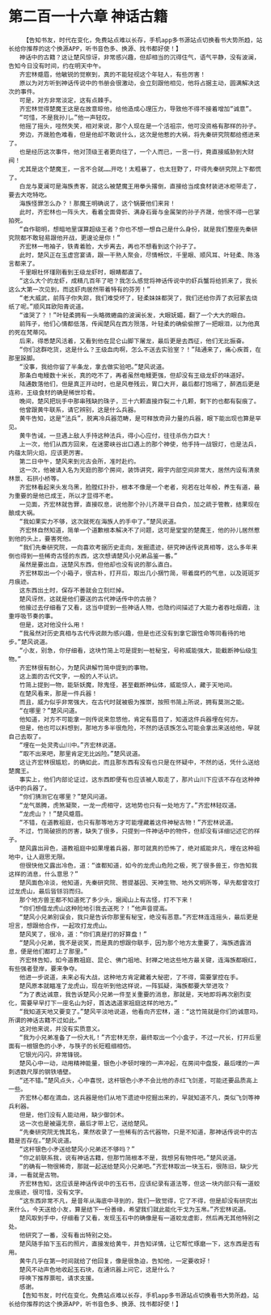 # 第二百一十六章 神话古籍
        【告知书友，时代在变化，免费站点难以长存，手机app多书源站点切换看书大势所趋，站长给你推荐的这个换源APP，听书音色多、换源、找书都好使！】
       神话中的古籍？这让楚风惊讶，非常感兴趣，但却相当的沉得住气，语气平静，没有波澜，告知今日没有时间，约在明天中午。
       齐宏林蹙眉，他敏锐的觉察到，真的不能轻视这个年轻人，有些厉害！
       原以为对方听到神话传说中的书册会很激动，会立刻跟他相见，他将占据主动，圆满解决这次的事件。
       可是，对方非常淡定，这有点棘手。
       齐宏林觉得楚魔王这是在故意晾他，给他造成心理压力，导致他不得不接着增加“诚意”。
       “可惜，不是我孙儿。”他一声轻叹。
       他摇了摇头，哑然失笑，相对来说，那个人现在是一个活祖宗，他可没资格有那样的孙子。
       旁边，齐晟脸色难看，但是他却不敢说什么，这次是他惹的大祸，将先秦研究院都给搭进来了。
       也是经历这次事件，他对顶级王者更向往了，一个人而已，一言一行，竟直接威胁到大财阀！
       尤其是这个楚魔王，一言不合就……开吃！太粗暴了，也太狂野了，吓得先秦研究院上下都慌了。
       白龙与夏澜可是海族贵客，就这么被楚魔王用拳头撂倒，直接给当成食材装进冰柜带走了，要去大吃特吃。
       海族怪罪怎么办？！那魔王明确说了，这个锅要他们来背！
       此时，齐宏林也一阵头大，看着全面骨折、满身石膏与金属架的孙子齐晟，他恨不得一巴掌拍死。
       “自作聪明，想暗地里谋算超级王者？你也不想一想自己是什么身份，就是我们整座先秦研究院都不敢轻易跟他开战，更遑论是你！”
       齐宏林一甩袖子，铁青着脸，大步离去，再也不想看到这个孙子了。
       此时，楚风正在玉虚宫宴请，跟一干熟人聚会，尽情畅饮，千里眼、顺风耳、叶轻柔、陈洛言都来了。
       千里眼杜怀瑾刚看到王级龙虾时，眼睛都直了。
       “这么大个的龙虾，成精几百年了吧？我怎么感觉将神话传说中的虾兵蟹将给抓来了，我长这么大第一次见到，而这虾肉居然带着特有的芬芳！”
       “老大威武，前阵子你失踪，我们难受坏了，轻柔妹妹都哭了，我们还给你弄了衣冠冢去烧纸了呢。”顺风耳欧阳青说道。
       “谁哭了？！”叶轻柔拥有一头略微蜷曲的波澜长发，大眼妩媚，翻了一个大大的眼白。
       前阵子，他们心情都低落，传闻楚风在西方殒落，叶轻柔的确偷偷擦了一把眼泪，以为他真的死在梵蒂冈。
       后来，得悉楚风活着，又看到他在昆仑山脚下屠龙，最后更是去西征，他们无比振奋。
       “你们这群吃货，这是什么？王级血肉啊，怎么不送去实验室？！”陆通来了，痛心疾首，在那里跺脚。
       “没事，我给你留了半条龙，拿去做实验吧。”楚风说道。
       那条白电鳗数十米长，真的吃不了，再者虽然电鳗更强，但却没有王级龙虾的味道好。
       陆通数落他们，但是真正开动时，也是风卷残云，胃口大开，最后都打饱嗝了，醉酒后更是连称，王级食材的确是稀世珍肴。
       晚间，楚风把玩手中那串残缺的珠子，三十六颗直接炸裂二十几颗，剩下的也都有裂痕了。
       他曾跟黄牛联系，请它辨别，这是什么兵器。
       黄牛告知，这是“法兵”，脱离冷兵器范畴，是可释放奇异力量的兵器，眼下能出现也算是罕见。
       黄牛告诫，一旦遇上敌人手持这种法兵，得小心应付，往往杀伤力巨大！
       上一次，他们从西方回来，在迷雾峡谷出口遇上的那个神使，他手持一战银灯，也是法兵，内蕴太阴火焰，应该更厉害。
       第二日中午，楚风来到元古会所，准时赴约。
       这一次，他被请入名为天庭的那个房间，装饰讲究，殿宇内部空间非常大，居然内设有清泉林景、石拱小桥等。
       齐宏林看起来头发乌黑，脸膛红扑扑，根本不像是一个老者，宛若在壮年般，养生有道，最为重要的是他已成王，所以才显得不老。
       一见面，齐宏林就告罪，直接叹息，说他那个孙儿齐晟平日自负，加之疏于管教，结果现在酿成大祸。
       “我如果实力不够，这次就死在海族人的手中了。”楚风说道。
       齐宏林自然知道，简单一个道歉根本解决不了问题，这可是堂堂的楚魔王，他的孙儿居然惹到他的头上，要害死他。
       “我们先秦研究院，一向喜欢考据历史走向，发掘遗迹，研究神话传说真相等，这么多年来倒也得到一些稀奇古怪的东西，这次想请楚风小兄弟品鉴一番。”
       虽然是要出血，送楚风东西，但他却也没有说的那么直白。
       齐宏林取出一个小箱子，很古朴，打开后，取出几小捆竹简，带着腐朽的气息，以及斑斑岁月痕迹。
       这东西出土时，保存不善就会立刻烂掉。
       楚风讶然，这就是他们要送的古代神话传中的古册？
       他接过去仔细看了又看，这当中提到一些神话人物，也隐约间描述了大能力者吞吐烟霞，注重呼吸节奏的事。
       但是，这对他没什么用！
       “我虽然对历史真相与古代传说颇为感兴趣，但是也还没有到拿它跟性命等同看待的地步。”楚风说道。
       “小友，别急，你仔细看，这块竹简上可是提到一桩秘宝，号称威能强大，能截断神仙级生物。”
       齐宏林很有耐心，为楚风讲解竹简中提到的事物。
       这上面的古代文字，一般的人不认识。
       竹简上提到一物，能斩妖魔，除鬼怪，甚至截断神仙体，威能惊人，藏于天地间。
       在楚风看来，那是一件兵器！
       而且，威力似乎非常强大，在古代时就被极为推崇，按照书简上所说，拥有莫测之能。
       “在哪里？”楚风问道。
       他知道，对方不可能拿一则传说来忽悠他，肯定有眉目了，知道这件兵器埋在何方。
       但是，他也可以料想到，那地方多半很危险，不然的话该族怎么可能会拿出来送给他，早就自己去取了。
       “埋在一处灵秀山川中。”齐宏林说道。
       “取不出来吧，那里肯定无比凶险。”楚风说道。
       这让齐宏林很尴尬，的确如此，而且那东西有没有也只是在怀疑中，不然的话，凭什么送给楚魔王。
       事实上，他们内部论证过，这东西即便有也应该被人取走了，那片山川下应该不存在这种神话中的兵器了。
       “你们猜测它在哪里？”楚风问道。
       “龙气蒸腾，虎煞凝聚，一龙一虎相守，这地势也只有一处地方了。”齐宏林轻叹道。
       “龙虎山？！”楚风蹙眉。
       “不错，在道教祖庭，也只有那等地方才可能埋藏着这件神秘古物！”齐宏林说道。
       不过，竹简破损的厉害，缺失了很多，只提到一件神话中的物件，但却没有详细记述它的样子。
       楚风露出异色，道教祖庭中如果埋着兵器，那可就真的恐怖了，绝对威能非凡，埋在这种祖地中，让人遐思无限。
       但很快他又露出冷色，道：“谁都知道，如今的龙虎山危险之极，死了很多兽王，你告知我这样的消息，什么意思？”
       楚风面色冷淡，他知道，先秦研究院、菩提基因、天神生物、地外文明所等，早先都曾攻打过龙虎山，最后皆铩羽而归。
       那个地方兽王都不知道死了多少头，据闻山上有古怪，打不下来！
       “你们想借龙虎山这种险地引我去送死？！”他声音提高。
       “楚风小兄弟别误会，我只是告诉你那里有秘宝，绝没有恶意。”齐宏林连连摇头，最后更是坦言，想跟他合作，一起攻打龙虎山。
       楚风笑了，很冷，道：“你们真是打的好算盘！”
       “楚风小兄弟，我不是说笑，而是真的想跟你联手，因为那个地方太重要了，海族透露消息，便是他们都盯上了那里。”
       齐宏林告知，如今道教祖庭、昆仑、佛门祖地、封禅之地这些地方最关键，连海族都眼红，有些强者登岸，要来争夺。
       他进一步说道，未来必有大战，这种地方肯定藏着大秘密，了不得，需要掌控在手。
       楚风原本就瞄准了龙虎山，现在听到他这样说，一阵狐疑，海族都要大举进攻？
       “为了表达诚意，我告诉楚风小兄弟一件至关重要的消息，那就是，天地即将再次剧烈变化，需要早早打下一座名山为好，首选选道家祖庭这样的地方。”
       “我知道天地又要变了。”楚风平淡地说道，他看向齐宏林，道：“这竹简就是你们的诚意吗，所谓的神话古籍不过如此。”
       这对他来说，并没有实质意义。
       “我为小兄弟准备了一份大礼！”齐宏林无奈，最终取出一个小盒子，不过一尺长，打开后里面有一根银色的小矛，与筷子的长短粗细相仿。
       它银光闪闪，非常锋锐。
       楚风心中一动，动用精神能量，银色小矛顿时嗖的一声冲起，在房间中盘旋，最后噗的一声刺透数尺厚的钢铁墙壁。
       “还不错。”楚风点头，心中喜悦，这杆银色小矛不会比他的赤红飞剑差，可能还要品质高上一些。
       齐宏林心都在滴血，这兵器是他们从地下遗迹中挖掘出来的，早就知道不凡，类似飞剑等神兵利器。
       但是，他们没有人能动用，缺少御剑术。
       这一次也是被逼无奈，最后才带上它，送给楚风。
       “先秦研究院无愧其名，果然收录了一些稀有的古代器物，只是不知道，那神话传说中的古籍是否存在。”楚风说道。
       “这杆银色小矛送给楚风小兄弟还不够吗？”
       “你之前联系我，说有神话古籍，但那竹简根本不是，我想另有物件吧。”楚风说道。
       “的确有一物很稀奇，那就一起送给楚风小兄弟吧。”齐宏林取出一块玉石，很陈旧，缺少光泽，一看就是古物。
       齐宏林告知，这应该是神话传说中的玉石书，应该纪录有道法等，但这一块内部只有一道蛟龙痕迹，很可惜，没有文字。
       “这东西非常不凡，是昔年从海底中寻到的，我们一致觉得，它了不得，但是却没有研究出来什么，今天送给小友，算是结下一份善缘，希望我们就此能化干戈为玉帛。”齐宏林说道。
       楚风取到手中，仔细看了又看，发现玉石中的确像是有一道蛟龙虚影，然后再无其他特别之处。
       他研究了一番，没有看出特别之处。
       楚风随手拍下玉石的照片，直接发给黄牛，并告知详情，让它帮忙琢磨一下，这东西是否有用。
       黄牛几乎在第一时间就给了他回复，像是很急迫，告知他，一定要收好！
       楚风不动声色地收起玉石块，在通讯器上问它，这是什么？
       呼唤下推荐票啦，请求支援。
       感谢。
       【告知书友，时代在变化，免费站点难以长存，手机app多书源站点切换看书大势所趋，站长给你推荐的这个换源APP，听书音色多、换源、找书都好使！】